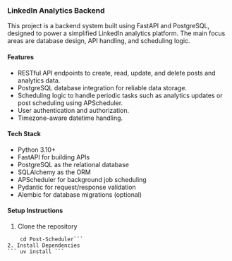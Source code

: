 ### LinkedIn Analytics Backend
This project is a backend system built using FastAPI and PostgreSQL, designed to power a simplified LinkedIn analytics platform. The main focus areas are database design, API handling, and scheduling logic.

#### Features
- RESTful API endpoints to create, read, update, and delete posts and analytics data.
- PostgreSQL database integration for reliable data storage.
- Scheduling logic to handle periodic tasks such as analytics updates or post scheduling using APScheduler.
- User authentication and authorization.
- Timezone-aware datetime handling.


#### Tech Stack
- Python 3.10+
- FastAPI for building APIs
- PostgreSQL as the relational database
- SQLAlchemy as the ORM
- APScheduler for background job scheduling
- Pydantic for request/response validation
- Alembic for database migrations (optional) 

#### Setup Instructions
1. Clone the repository
``` git clone https://github.com/astrospkc/Post-Scheduler.git
    cd Post-Scheduler```
2. Install Dependencies
``` uv install ```